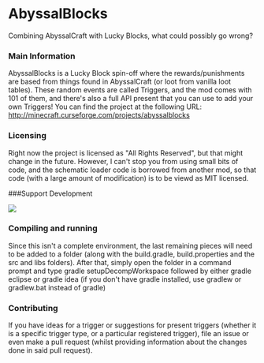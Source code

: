 # AbyssalBlocks

Combining AbyssalCraft with Lucky Blocks, what could possibly go wrong?

### Main Information

AbyssalBlocks is a Lucky Block spin-off where the rewards/punishments are based from things found in AbyssalCraft (or loot from vanilla loot tables). These random events are called Triggers, and the mod comes with 101 of them, and there's also a full API present that you can use to add your own Triggers! You can find the project at the following URL: http://minecraft.curseforge.com/projects/abyssalblocks

### Licensing

Right now the project is licensed as "All Rights Reserved", but that might change in the future. However, I can't stop you from using small bits of code, and the schematic loader code is borrowed from another mod, so that code (with a large amount of modification) is to be viewd as MIT licensed.

###Support Development

[![](https://s3.amazonaws.com/patreon_public_assets/kaGh5_patreon_name_and_message.png)](https://www.patreon.com/Shinoow)

### Compiling and running

Since this isn't a complete environment, the last remaining pieces will need to be added to a folder (along with the build.gradle, build.properties and the src and libs folders). After that, simply open the folder in a command prompt and type gradle setupDecompWorkspace followed by either gradle eclipse or gradle idea (if you don't have gradle installed, use gradlew or gradlew.bat instead of gradle)

### Contributing

If you have ideas for a trigger or suggestions for present triggers (whether it is a specific trigger type, or a particular registered trigger), file an issue or even make a pull request (whilst providing information about the changes done in said pull request).
